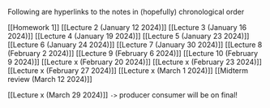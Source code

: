 Following are hyperlinks to the notes in (hopefully) chronological order

[[Homework 1]]
[[Lecture 2 (January 12 2024)]]
[[Lecture 3 (January 16 2024)]]
[[Lecture 4 (January 19 2024)]]
[[Lecture 5 (January 23 2024)]]
[[Lecture 6 (January 24 2024)]]
[[Lecture 7 (January 30 2024)]]
[[Lecture 8 (February 2 2024)]]
[[Lecture 9 (February 6 2024)]]
[[Lecture 10 (February 9 2024)]]
[[Lecture x (February 20 2024)]]
[[Lecture x (February 23 2024)]]
[[Lecture x (February 27 2024)]]
[[Lecture x (March 1 2024)]]
[[Midterm review (March 12 2024)]]

[[Lecture x (March 29 2024)]] `->` producer consumer will be on final!